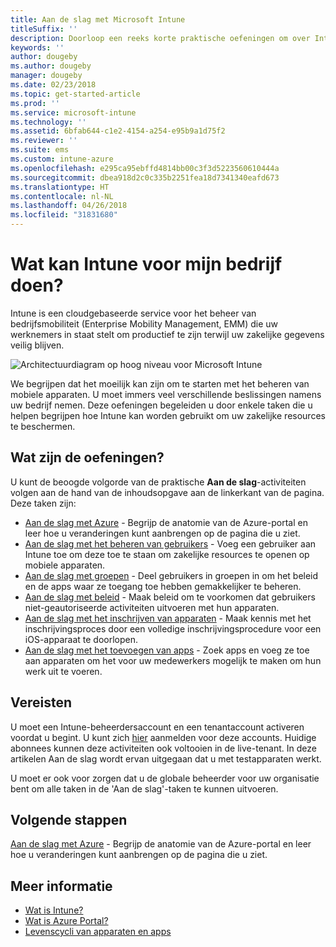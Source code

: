 ```yaml
---
title: Aan de slag met Microsoft Intune
titleSuffix: ''
description: Doorloop een reeks korte praktische oefeningen om over Intune te leren.
keywords: ''
author: dougeby
ms.author: dougeby
manager: dougeby
ms.date: 02/23/2018
ms.topic: get-started-article
ms.prod: ''
ms.service: microsoft-intune
ms.technology: ''
ms.assetid: 6bfab644-c1e2-4154-a254-e95b9a1d75f2
ms.reviewer: ''
ms.suite: ems
ms.custom: intune-azure
ms.openlocfilehash: e295ca95ebffd4814bb00c3f3d5223560610444a
ms.sourcegitcommit: dbea918d2c0c335b2251fea18d7341340eafd673
ms.translationtype: HT
ms.contentlocale: nl-NL
ms.lasthandoff: 04/26/2018
ms.locfileid: "31831680"
---
```

# <a name="what-can-intune-do-for-my-company"></a>Wat kan Intune voor mijn bedrijf doen?

Intune is een cloudgebaseerde service voor het beheer van bedrijfsmobiliteit (Enterprise Mobility Management, EMM) die uw werknemers in staat stelt om productief te zijn terwijl uw zakelijke gegevens veilig blijven.

![Architectuurdiagram op hoog niveau voor Microsoft Intune](/intune/media/intunearchitecture.svg)

We begrijpen dat het moeilijk kan zijn om te starten met het beheren van mobiele apparaten. U moet immers veel verschillende beslissingen namens uw bedrijf nemen. Deze oefeningen begeleiden u door enkele taken die u helpen begrijpen hoe Intune kan worden gebruikt om uw zakelijke resources te beschermen.

## <a name="what-are-the-exercises"></a>Wat zijn de oefeningen?

U kunt de beoogde volgorde van de praktische __Aan de slag__-activiteiten volgen aan de hand van de inhoudsopgave aan de linkerkant van de pagina. Deze taken zijn:

* [Aan de slag met Azure](get-started-azure.md) - Begrijp de anatomie van de Azure-portal en leer hoe u veranderingen kunt aanbrengen op de pagina die u ziet.
* [Aan de slag met het beheren van gebruikers](get-started-users.md) - Voeg een gebruiker aan Intune toe om deze toe te staan om zakelijke resources te openen op mobiele apparaten.
* [Aan de slag met groepen](get-started-groups.md) - Deel gebruikers in groepen in om het beleid en de apps waar ze toegang toe hebben gemakkelijker te beheren.
* [Aan de slag met beleid](get-started-policies.md) - Maak beleid om te voorkomen dat gebruikers niet-geautoriseerde activiteiten uitvoeren met hun apparaten.
* [Aan de slag met het inschrijven van apparaten](get-started-enroll.md) - Maak kennis met het inschrijvingsproces door een volledige inschrijvingsprocedure voor een iOS-apparaat te doorlopen.
* [Aan de slag met het toevoegen van apps](get-started-apps.md) - Zoek apps en voeg ze toe aan apparaten om het voor uw medewerkers mogelijk te maken om hun werk uit te voeren.

## <a name="prerequisites"></a>Vereisten

U moet een Intune-beheerdersaccount en een tenantaccount activeren voordat u begint. U kunt zich [hier](https://portal.office.com/Signup/Signup.aspx?OfferId=40BE278A-DFD1-470a-9EF7-9F2596EA7FF9&dl=INTUNE_A&ali=1#0%20) aanmelden voor deze accounts. Huidige abonnees kunnen deze activiteiten ook voltooien in de live-tenant. In deze artikelen Aan de slag wordt ervan uitgegaan dat u met testapparaten werkt.

U moet er ook voor zorgen dat u de globale beheerder voor uw organisatie bent om alle taken in de 'Aan de slag'-taken te kunnen uitvoeren.

## <a name="next-steps"></a>Volgende stappen

[Aan de slag met Azure](get-started-azure.md) - Begrijp de anatomie van de Azure-portal en leer hoe u veranderingen kunt aanbrengen op de pagina die u ziet.

## <a name="learn-more"></a>Meer informatie

* [Wat is Intune?](introduction-intune.md)
* [Wat is Azure Portal?](what-is-intune.md)
* [Levenscycli van apparaten en apps](introduction-device-app-lifecycles.md)

